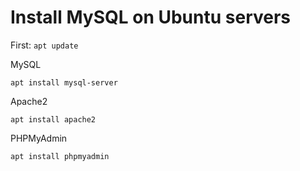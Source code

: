 # Install MySQL on Ubuntu servers

First: `apt update`

MySQL
```
apt install mysql-server
```

Apache2
```
apt install apache2
```

PHPMyAdmin
```
apt install phpmyadmin
```